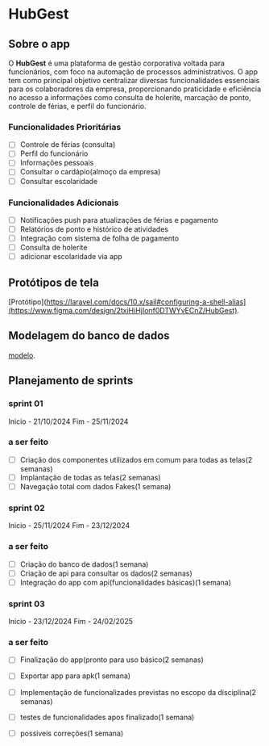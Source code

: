 # HubGest

## Sobre o app

O **HubGest** é uma plataforma de gestão corporativa voltada para funcionários, com foco na automação de processos administrativos. O app tem como principal objetivo centralizar diversas funcionalidades essenciais para os colaboradores da empresa, proporcionando praticidade e eficiência no acesso a informações como consulta de holerite, marcação de ponto, controle de férias, e perfil do funcionário.

### Funcionalidades Prioritárias
- [ ] Controle de férias (consulta)
- [ ] Perfil do funcionário
- [ ] Informações pessoais
- [ ] Consultar o cardápio(almoço da empresa)
- [ ] Consultar escolaridade

 ### Funcionalidades Adicionais
- [ ] Notificações push para atualizações de férias e pagamento
- [ ] Relatórios de ponto e histórico de atividades
- [ ] Integração com sistema de folha de pagamento
- [ ] Consulta de holerite
- [ ] adicionar escolaridade via app

 ## Protótipos de tela
  [Protótipo](https://laravel.com/docs/10.x/sail#configuring-a-shell-alias](https://www.figma.com/design/2txiHiHjIonf0DTWYvECnZ/HubGest).

 ## Modelagem do banco de dados
 [modelo](https://app.diagrams.net/?tags=%7B%7D&lightbox=1&highlight=0000ff&edit=_blank&layers=1&nav=1&title=Diagrama%20sem%20nome.drawio#R%3Cmxfile%3E%3Cdiagram%20name%3D%22Page-1%22%20id%3D%222ca16b54-16f6-2749-3443-fa8db7711227%22%3E7Vxbk5s2FP41nmkfnMHCF%2FZx195N27QzmaRpk750ZDhgNRgRIXa9%2BfWVsLizMfauDJ5l%2FAA6unB0DpzzfRJ4ZC63u7cMh5s%2FqAP%2BCBnObmSuRghN0GIuDlLyqCRXhpJ4jDhKlgs%2Bku%2BghIaSxsSBqNSQU%2BpzEpaFNg0CsHlJhhmjD%2BVmLvXLVw2xBzXBRxv7denfxOEbJZ0YRl7xCxBvoy5tzVTFGttfPUbjQF0voAHsa7Y4HUY1jTbYoQ8FkXk7MpeMUr4%2F2%2B6W4Eu7phbb97t7ojZTmUHA23RA4JgIXAPhhTsVUxirEe6xHyszjNDcF2PdOOReKswflX3m32Kp5c2a7sYR%2BU4Cb2RerylzgI2FTNQ87K12nVhsJpsWDHM9QiZM5U9UhNhx9gOgUPbMRxdnnjzGUYwZoakyYkaJPvvKVMrxWijXpGRNFZcGXKoNUgjbyjUNW5gpU6owDqq1ikJsV1sZdf0zFddUPBBVIatJnFTy%2Fl1hzrm43jCVrGuDHehInE9l44opBc1W3BAOYzljSBxohAwavSWOwr1XZR32w6prittTy7SksG7NH9j37t1Ev4FXIB5JjrfiqaTy6evR7E39s78NREwAu18zF0e8DcVJsI7C5rJWs0DERehfknviJ%2FGW2RvMfpoYP%2FfHPqdN7OSODNt4SdlgjUSCQxqJcCHuEYkoBO6BJHq%2BTmOIRBv7uHRrmK%2F31gjoFkpPyWt%2BTDi57%2BYJkcImMCflexyaylEJTKF7YJwImnHtEy8QIk5lvsGq5IMre1HRyvUTauASAdnNmw3fisNqIiOlhNAgIbwhShmHkAWbbomtzn28Bv8mw9xL6ovoaq4SOiK6cUa%2FZsxGDisx8R3eEl8ytr%2BAOTjASqzY2QTJstAnHUugPAeD5drZgIWauW3B2s1MUGQlKc0QpoBdQaRYylsQtzhnwraGql3M9j0UmRybU8WgHnJqhkwl2xRYWUYnsaKDXjZ2zovEiaJGLWmS%2BTyalNywGVNCRmKjdCqyVvGUtKZCnIycO6UtcgYlCpJE1TA5ZCjseRSqrl2RS8laQacunEsdhVk1Ug7iLImDHdChxckhl8X4mOxzsmKHsmC8BabFPydbZo0JS1RqMk7vcq4NYUFVS5MXdUOBITd3npuzFdFCLp5YDbl4Mn2BXGyuP394HO9ufvtzEnr%2FLFfWJ88dZ%2BupuSvB8eCjKlLGN9SjAfZvc2nFVXmb36n0emL2%2F4DzR2VgHHNa9jXsCP%2BsusvzL%2FL8zUyVVrtC1eoxLQRivp%2FTAWRh3ytZlUzKeb%2BklHbcT1DO6sm1XiWKaMxseAK5TNVKOmYe8CfaPOFuBr6E2%2BXrvyisml4erHJKS3sDtDoMaY5cDD1f5pG8uqLcSyfyITGdMzHNU0KYssYpmrVjjXMdpNG6vOjmAiPCBkNcaxHX7pStuiWM2V6evsB6aEnuW0wiItflVvK2cDCHngT4XLNrXlWtf%2FSMBjZEUZMZe6xr3bAdqyZUwb8GxCb0Lf1O%2B6fbHdk2KJYP5YiY8rzIMmCOc2IO86qCOeaTOuZoZsdXutix2Sk5zgjxlyIf7iU5FrfNYXZsnokdN7pyfinrHBo90miYaVdrFqmGlwTrbbWrMMD6w4Ba3w7MMbD%2BPSZaqEVLBSqvHMx17fkcDaFit6AWOkGrAR2dFR2hMjrKducPgaOrmaaEeoFLzmESC4bY%2FSqi5hCfjoxPtWDUELKeXjGuhCeE3rRkbwtd5C2lj32A%2FOi0vU097K3ZWm32N1GXDG5ygRnHjlk07G62owt7U%2FVsW7OQhRa9we6chDQ115AjLyZHWpUkOUZWSxBvacuR8%2BfFVG2fLdpYuC4cvlv8ccjMjNSjqCmD0wdwQYSHYnwyO3rblXDYFuyk%2F%2B3b4z9ou6%2B8M9OfRSK5z1Yw3mk7gEOSOWeSmaF6TskWi0q7ZkhbUln0Z9ssrdG612K1oE5Wp9TJukAq%2FMYQ6KREhyfmdPRjQpyU3gMjwm7Azu%2Flzl4AvsC9NIhs6mOW7BL9%2B0J%2FU%2FE6qLIOvHfUt1W6qPrdO9RaiWe%2BrzegkiNRybO2r6ZWlfq2%2FfRFG%2FXNYn4PcuKifU40rEpOnGZrxh3kxIaXTDrLic1evsBXuISTUdnJ6Mrq0Mlmd04Wxfw%2FvZK6wp%2Bmmbf%2FAw%3D%3D%3C%2Fdiagram%3E%3C%2Fmxfile%3E#%7B%22pageId%22%3A%222ca16b54-16f6-2749-3443-fa8db7711227%22%7D).

##  Planejamento de sprints

### sprint 01 
   Inicio - 21/10/2024
   Fim    - 25/11/2024
   ### a ser feito
   - [ ] Criação dos componentes utilizados em comum para todas as telas(2 semanas)
   - [ ] Implantação de todas as telas(2 semanas)
   - [ ] Navegação total com dados Fakes(1 semana)
         
### sprint 02
   Inicio - 25/11/2024
   Fim    - 23/12/2024
   ### a ser feito
   - [ ] Criação do banco de dados(1 semana)
   - [ ] Criação de api para consultar os dados(2 semanas)
   - [ ] Integração do app com api(funcionalidades básicas)(1 semana)
         
### sprint 03
   Inicio - 23/12/2024
   Fim    - 24/02/2025
   ### a ser feito
   - [ ] Finalização do app(pronto para uso básico(2 semanas) 
   - [ ] Exportar app para apk(1 semana)
   - [ ] Implementação de funcionalizades previstas no escopo da disciplina(2 semanas)
   - [ ] testes de funcionalidades apos finalizado(1 semana)
   - [ ] possiveis correções(1 semana)
 


